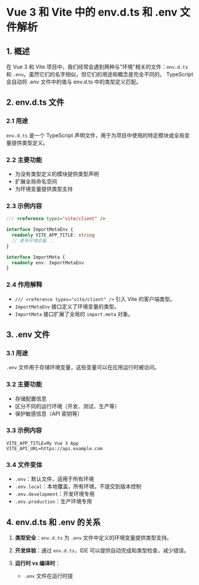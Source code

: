 # Vue 3 和 Vite 中的 env.d.ts 和 .env 文件解析

## 1. 概述

在 Vue 3 和 Vite 项目中，我们经常会遇到两种与"环境"相关的文件：`env.d.ts` 和 `.env`。虽然它们的名字相似，但它们的用途和概念是完全不同的。
TypeScript 会自动将 .env 文件中的值与 env.d.ts 中的类型定义匹配。

## 2. env.d.ts 文件

### 2.1 用途

`env.d.ts` 是一个 TypeScript 声明文件，用于为项目中使用的特定模块或全局变量提供类型定义。

### 2.2 主要功能

- 为没有类型定义的模块提供类型声明
- 扩展全局命名空间
- 为环境变量提供类型支持

### 2.3 示例内容

```typescript
/// <reference types="vite/client" />

interface ImportMetaEnv {
  readonly VITE_APP_TITLE: string
  // 更多环境变量...
}

interface ImportMeta {
  readonly env: ImportMetaEnv
}
```

### 2.4 作用解释

- `/// <reference types="vite/client" />` 引入 Vite 的客户端类型。
- `ImportMetaEnv` 接口定义了环境变量的类型。
- `ImportMeta` 接口扩展了全局的 `import.meta` 对象。

## 3. .env 文件

### 3.1 用途

`.env` 文件用于存储环境变量，这些变量可以在应用运行时被访问。

### 3.2 主要功能

- 存储配置信息
- 区分不同的运行环境（开发、测试、生产等）
- 保护敏感信息（API 密钥等）

### 3.3 示例内容

```
VITE_APP_TITLE=My Vue 3 App
VITE_API_URL=https://api.example.com
```

### 3.4 文件变体

- `.env`：默认文件，适用于所有环境
- `.env.local`：本地覆盖，所有环境，不提交到版本控制
- `.env.development`：开发环境专用
- `.env.production`：生产环境专用

## 4. env.d.ts 和 .env 的关系

1. **类型安全**：`env.d.ts` 为 `.env` 文件中定义的环境变量提供类型支持。

2. **开发体验**：通过 `env.d.ts`，IDE 可以提供自动完成和类型检查，减少错误。

3. **运行时 vs 编译时**：
   - `.env` 文件在运行时提
